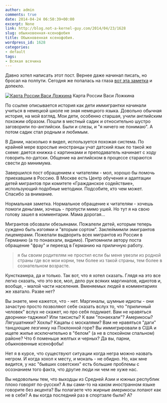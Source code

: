 ```yaml
---
author: admin
comments: true
date: 2014-04-24 06:50:39+00:00
excerpt: None
link: http://blog.not-a-kernel-guy.com/2014/04/23/1628
slug: обыкновенная-ксенофобия
title: Обыкновенная ксенофобия.
wordpress_id: 1628
categories:
- default
tags:
- Всякая всячина
---
```


Давно хотел написать этот пост. Вернее даже начинал писать, но бросал на полпути. Сегодня же попалась на глаза [вот эта заметка](http://pora-valit.livejournal.com/2303817.html) и допекло.

[![Карта России Васи Ложкина](http://blog.not-a-kernel-guy.com/wp-content/uploads/2014/04/208533_original.png)](http://blog.not-a-kernel-guy.com/wp-content/uploads/2014/04/208533_original.png) Карта России Васи Ложкина

По ссылке описывается история как дети иммигрантки начинали учиться в немецкой школе не зная немецкого языка. Довольно обычная история, на мой взгляд. Мои дети, особенно старшая, учили английским похожим образом. Пошли в местный садик и относительно шустро заговорили по-английски. Были и слезы, и "я ничего не понимаю". А потом садик стал родным и любимым.

В Дании, насколько я видел, используется похожая система. По крайней мере взрослые иностранцы учат датский язык по такой же схеме: дается книжка с картинками и преподаватель начинает с ходу говорить по-датски. Общение на английском в процессе стараются свести до минимума.

Завершился пост обращением к читателям - мол, хорошо бы помочь приехавшим в Россию. В Москве есть Центр обучения и адаптации детей мигрантов при комитете «Гражданское содействие», использующий подобные методики. Подсобите, кто чем может. Спасибо за внимание.

Нормальная заметка. Нормальное обращение к читателям - хочешь помоги деньгами, хочешь - пропусти мимо ушей. Но тут я на свою голову зашел в комментарии. Мама дорогая...

Мигрантов обозвали обезьянами. Пожалели детей, которым теперь суждено быть изгоями и "вторым сортом". Заклеймимли эмигрантов лицемерами. Пожелали выдворить всех мигрантов из России в Германию (а то понаехали, видимо). Припомнили автору поста обращение "фрау" и переезд в Германию на приличную работу.



> я бы своим родителям не простил если бы меня увезли из родной страны где все мои корни, тем более из такой страны, тем более в сознательном возрасте.



Кунсткамера, да и только. Так вот, что я хотел сказать. Глядя на это все легко сказать, что это все, мол, дело рук всяких маргиналов, идиотов и, вообще, - малой части населения. Вменяемых людей в комментариях же хватало. Разве нет?

Вы знаете, мне кажется, что - нет. Маргиналы, шумные идиоты - они зачастую просто позволяют себе сказать вслух то, что "приличный человек" вслух не скажет, но про себя подумает. Вам не нравяться дворники-таджики? Или таксисты? К вам "понаехали"? Америкосы? Лягушатники? Хохлы? Кацапы с москалями? Вам не нравяться "даги" танцующие лезгинку на Поклонной горе? Вы иммигрировали в США и ищете жилье исключительно в "белом" (а не в спокойном спальном) районе? Что б поменьше желтых и черных? Да вы, парни, обыкновенные ксенофобы!

Нет я в курсе, что существуют ситуации когда негра можно назвать негром. И когда хохол к месту, и мокаль - не обидно. Но, как мне видится, у нас "бывших советских" есть большие проблемы с осознанием того факта, что другие люди ни чем не хуже нас.

Вы недовольны тем, что выходцы из Средней Азии и южных республик плохо говорят по-русски? А вы сами-то на каком иностранном языке говорите без акцента? Вы полагаете что жирные америкосы лопают как не в себя? А вы когда последний раз в спортзале были? А?

